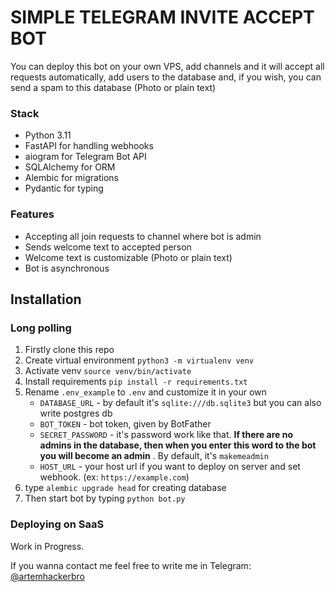# SIMPLE TELEGRAM INVITE ACCEPT BOT

You can deploy this bot on your own VPS, add channels and it will accept all requests automatically, add users to the database and, if you wish, you can send a spam to this database (Photo or plain text)

### Stack
- Python 3.11
- FastAPI for handling webhooks
- aiogram for Telegram Bot API
- SQLAlchemy for ORM
- Alembic for migrations
- Pydantic for typing

### Features
- Accepting all join requests to channel where bot is admin
- Sends welcome text to accepted person
- Welcome text is customizable (Photo or plain text)
- Bot is asynchronous

## Installation

### Long polling
1) Firstly clone this repo
2) Create virtual environment `python3 -m virtualenv venv`
3) Activate venv `source venv/bin/activate`
4) Install requirements `pip install -r requirements.txt`
5) Rename `.env_example` to `.env` and customize it in your own 
   - `DATABASE_URL` - by default it's `sqlite:///db.sqlite3` but you can also write postgres db
   - `BOT_TOKEN` - bot token, given by BotFather
   - `SECRET_PASSWORD` - it's password work like that. **If there are no admins in the database, then when you enter this word to the bot you will become an admin** . By default, it's `makemeadmin`
   - `HOST_URL` - your host url if you want to deploy on server and set webhook. (ex: `https://example.com`)
6) type `alembic upgrade head` for creating database
7) Then start bot by typing `python bot.py`

### Deploying on SaaS
Work in Progress.

If you wanna contact me feel free to write me in Telegram: [@artemhackerbro](https://t.me/artemhackerbro)
